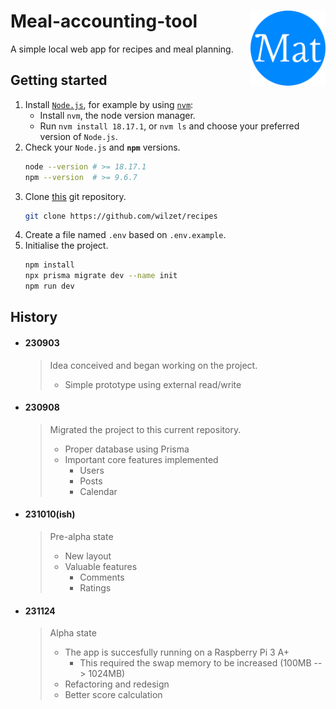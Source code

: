 # Meal-accounting-tool <img align="right" width="120" height="120" src="./public/favicon/android-chrome-512x512.png">
A simple local web app for recipes and meal planning.

## Getting started
1. Install [`Node.js`](https://nodejs.org/en/download), for example by using [`nvm`](https://github.com/nvm-sh/nvm):
    - Install `nvm`, the node version manager.
    - Run `nvm install 18.17.1`, or `nvm ls` and choose your preferred version of `Node.js`.
2. Check your `Node.js` and **`npm`** versions.
    ```bash
    node --version # >= 18.17.1
    npm --version  # >= 9.6.7
    ```
3. Clone [this](https://github.com/wilzet/recipes) git repository.
    ```bash
    git clone https://github.com/wilzet/recipes
    ```
4. Create a file named `.env` based on `.env.example`.
5. Initialise the project.
    ```bash
    npm install
    npx prisma migrate dev --name init
    npm run dev
    ```

## History
* #### 230903
  > Idea conceived and began working on the project.
  > - Simple prototype using external read/write
  > 
* #### 230908
  > Migrated the project to this current repository.
  > - Proper database using Prisma
  > - Important core features implemented
  >   - Users
  >   - Posts
  >   - Calendar
  > 
* #### 231010(ish)
  > Pre-alpha state
  > - New layout
  > - Valuable features
  >   - Comments
  >   - Ratings
  > 
* #### 231124
  > Alpha state
  > - The app is succesfully running on a Raspberry Pi 3 A+
  >   - This required the swap memory to be increased (100MB --> 1024MB)
  > - Refactoring and redesign
  > - Better score calculation
  > 
